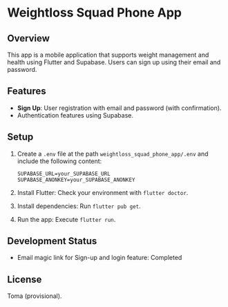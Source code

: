# Weightloss Squad Phone App

## Overview
This app is a mobile application that supports weight management and health using Flutter and Supabase. Users can sign up using their email and password.

## Features
- **Sign Up**: User registration with email and password (with confirmation).
- Authentication features using Supabase.

## Setup
1. Create a `.env` file at the path `weightloss_squad_phone_app/.env` and include the following content:

   ```
   SUPABASE_URL=your_SUPABASE_URL
   SUPABASE_ANONKEY=your_SUPABASE_ANONKEY
   ```

2. Install Flutter: Check your environment with `flutter doctor`.
3. Install dependencies: Run `flutter pub get`.
4. Run the app: Execute `flutter run`.

## Development Status
- Email magic link for Sign-up and login feature: Completed

## License
Toma (provisional).
